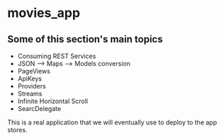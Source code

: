 # movies_app

## Some of this section's main topics

- Consuming REST Services
- JSON --> Maps --> Models conversion
- PageViews
- ApiKeys
- Providers
- Streams
- Infinite Horizontal Scroll
- SearcDelegate

This is a real application that we will eventually use to deploy to
the app stores.
